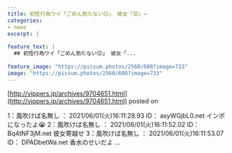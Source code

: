 ```yaml
---
title: 初性行為ワイ「ごめん勃たない😔」 彼女「😡」→
categories:
- news
excerpt: |
  
feature_text: |
  ## 初性行為ワイ「ごめん勃たない😔」 彼女「...
  
feature_image: "https://picsum.photos/2560/600?image=733"
image: "https://picsum.photos/2560/600?image=733"
---
```


[http://vippers.jp/archives/9704651.html](http://vippers.jp/archives/9704651.html)
posted on 

<!--more-->

1：風吹けば名無し ： 2021/06/01(火)16:11:28.93 ID： asyWGjbL0.net インポになったよ😭 2：風吹けば名無し ： 2021/06/01(火)16:11:52.02 ID： Bq4tNF3jM.net 彼女寄越せ 3：風吹けば名無し ： 2021/06/01(火)16:11:53.07 ID： DPADbetWa.net 香水のせいだよ ...
